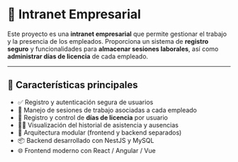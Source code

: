 # 📘 Intranet Empresarial

Este proyecto es una **intranet empresarial** que permite gestionar el trabajo y la presencia de los empleados. Proporciona un sistema de **registro seguro** y funcionalidades para **almacenar sesiones laborales**, así como **administrar días de licencia** de cada empleado.

---

## 🚀 Características principales

- ✅ Registro y autenticación segura de usuarios  
- 🔐 Manejo de sesiones de trabajo asociadas a cada empleado  
- 📅 Registro y control de **días de licencia** por usuario  
- 👨‍💼 Visualización del historial de asistencia y ausencias  
- 🧩 Arquitectura modular (frontend y backend separados)  
- 📦 Backend desarrollado con NestJS y MySQL  
- 🌐 Frontend moderno con React / Angular / Vue  



